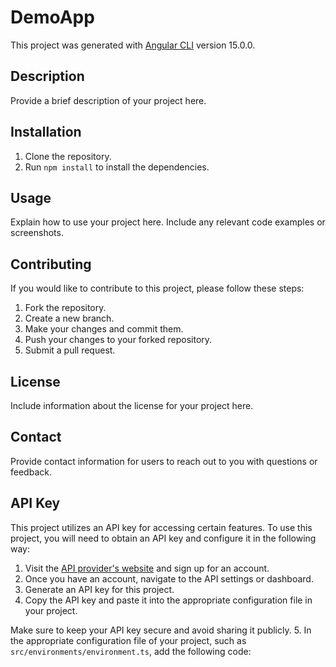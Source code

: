 # DemoApp

This project was generated with [Angular CLI](https://github.com/angular/angular-cli) version 15.0.0.

## Description

Provide a brief description of your project here.

## Installation

1. Clone the repository.
2. Run `npm install` to install the dependencies.

## Usage

Explain how to use your project here. Include any relevant code examples or screenshots.

## Contributing

If you would like to contribute to this project, please follow these steps:

1. Fork the repository.
2. Create a new branch.
3. Make your changes and commit them.
4. Push your changes to your forked repository.
5. Submit a pull request.

## License

Include information about the license for your project here.

## Contact

Provide contact information for users to reach out to you with questions or feedback.

## API Key

This project utilizes an API key for accessing certain features. To use this project, you will need to obtain an API key and configure it in the following way:

1. Visit the [API provider's website](https://www.example.com) and sign up for an account.
2. Once you have an account, navigate to the API settings or dashboard.
3. Generate an API key for this project.
4. Copy the API key and paste it into the appropriate configuration file in your project.

Make sure to keep your API key secure and avoid sharing it publicly. 5. In the appropriate configuration file of your project, such as `src/environments/environment.ts`, add the following code:
